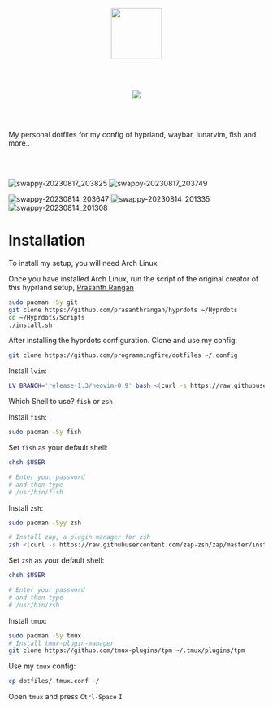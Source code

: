 <br></br>

<div align="center">
 <img height="100px" src="https://github.com/ProgrammingFire/dotfiles/assets/77576329/38546477-aa79-4f42-a7b4-34dddc04f833" />
  
<br></br>
  
  <img src="https://github.com/ProgrammingFire/dotfiles/assets/77576329/87878875-3399-414f-a7e6-b008cb04816e" />

</div>

<br></br>

My personal dotfiles for my config of hyprland, waybar, lunarvim, fish and more..

<br></br>

![swappy-20230817_203825](https://github.com/ProgrammingFire/dotfiles/assets/77576329/b3f9ea74-4b05-4449-a2a2-33cbd2050f18)
![swappy-20230817_203749](https://github.com/ProgrammingFire/dotfiles/assets/77576329/4cdabb7d-8fe7-4096-b12e-fe8e84b690bb)

![swappy-20230814_203647](https://github.com/ProgrammingFire/dotfiles/assets/77576329/1ae5e888-0a6d-4973-99e7-b790c4806564)
![swappy-20230814_201335](https://github.com/ProgrammingFire/dotfiles/assets/77576329/0c36e3bf-8f6c-4404-b4ef-1075747aeae0)
![swappy-20230814_201308](https://github.com/ProgrammingFire/dotfiles/assets/77576329/4518891f-c1af-4de8-b25a-1bb4097e9de0)

# Installation
To install my setup, you will need Arch Linux

Once you have installed Arch Linux, run the script of the original creator of this hyprland setup, [Prasanth Rangan](https://github.com/prasanthrangan/hyprdots)

```bash
sudo pacman -Sy git
git clone https://github.com/prasanthrangan/hyprdots ~/Hyprdots
cd ~/Hyprdots/Scripts
./install.sh
```

After installing the hyprdots configuration. Clone and use my config:
```bash
git clone https://github.com/programmingfire/dotfiles ~/.config
```

Install `lvim`:
```bash
LV_BRANCH='release-1.3/neovim-0.9' bash <(curl -s https://raw.githubusercontent.com/LunarVim/LunarVim/release-1.3/neovim-0.9/utils/installer/install.sh)
```

Which Shell to use? `fish` or `zsh`

Install `fish`:
```bash
sudo pacman -Sy fish
```

Set `fish` as your default shell:
```bash
chsh $USER

# Enter your password
# and then type
# /usr/bin/fish
```

Install `zsh`:
```bash
sudo pacman -Syy zsh

# Install zap, a plugin manager for zsh
zsh <(curl -s https://raw.githubusercontent.com/zap-zsh/zap/master/install.zsh) --branch release-v1
```

Set `zsh` as your default shell:
```bash
chsh $USER

# Enter your password
# and then type
# /usr/bin/zsh
```

Install `tmux`:

```bash
sudo pacman -Sy tmux
# Install tmux-plugin-manager
git clone https://github.com/tmux-plugins/tpm ~/.tmux/plugins/tpm
```

Use my `tmux` config:
```bash
cp dotfiles/.tmux.conf ~/
```

Open `tmux` and press `Ctrl-Space` `I`
